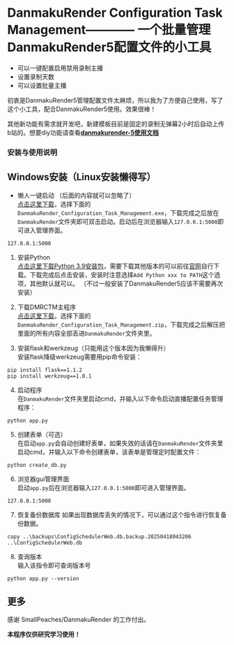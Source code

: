 # DanmakuRender Configuration Task Management———— 一个批量管理DanmakuRender5配置文件的小工具

- 可以一键配置启用禁用录制主播
- 设置录制天数
- 可以设置批量主播
    
初衷是DanmakuRender5管理配置文件太麻烦，所以我为了方便自己使用，写了这个小工具，配合DanmakuRender5使用。效果很棒！

其他新功能有需求就开发吧，新建模板目前是固定的录制无弹幕2小时后自动上传b站的。想要diy功能请查看[**danmakurender-5使用文档**](https://github.com/SmallPeaches/DanmakuRender/blob/v5/docs/usage.md)

### 安装与使用说明      
## Windows安装（Linux安装懒得写） 
- 懒人一键启动 （后面的内容就可以忽略了）   
[点击这里下载](https://github.com/jiabenguiyin/DanmakuRender_Configuration_Task_Management/releases/latest)，选择下面的`DanmakuRender_Configuration_Task_Management.exe`，下载完成之后放在`DanmakuRender`文件夹即可双击启动。启动后在浏览器输入`127.0.0.1:5000`即可进入管理界面。
```shell
127.0.0.1:5000
```


1. 安装Python            
[点击这里下载Python 3.9安装包](https://www.python.org/ftp/python/3.9.13/python-3.9.13-amd64.exe)，需要下载其他版本的可以前往[官网](https://www.python.org/downloads/)自行下载。下载完成后点击安装，安装时注意选择`Add Python xxx to PATH`这个选项，其他默认就可以。  （不过一般安装了DanmakuRender5应该不需要再次安装）   

2. 下载DMRCTM主程序    
[点击这里下载](https://github.com/jiabenguiyin/DanmakuRender_Configuration_Task_Management/releases/latest)，选择下面的`DanmakuRender_Configuration_Task_Management.zip`，下载完成之后解压把里面的所有内容全部丢进`DanmakuRender`文件夹里。

3. 安装flask和werkzeug（只能用这个版本因为我懒得升）   
安装flask降级werkzeug需要用pip命令安装：
```pip
pip install flask==1.1.2
pip install werkzeug==1.0.1
```

4. 启动程序    
在`DanmakuRender`文件夹里启动cmd，并输入以下命令启动直播配置任务管理程序：
```shell
python app.py
```
5. 创建表单（可选）    
在启动`app.py`会自动创建好表单，如果失效的话请在`DanmakuRender`文件夹里启动cmd，并输入以下命令创建表单，该表单是管理定时配置文件：
```shell
python create_db.py
```
6. 浏览器gui管理界面    
启动`app.py`后在浏览器输入`127.0.0.1:5000`即可进入管理界面。
```shell
127.0.0.1:5000
```
7. 恢复备份数据库
如果出现数据库丢失的情况下，可以通过这个指令进行恢复备份数据。
```shell
copy ..\backups\ConfigSchedulerWeb.db.backup.20250418043206 ..\ConfigSchedulerWeb.db
```
8. 查询版本    
输入该指令即可查询版本号 
```shell
python app.py --version
```

## 更多
感谢 SmallPeaches/DanmakuRender 的工作付出。            

**本程序仅供研究学习使用！**



